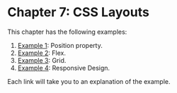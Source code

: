 # Chapter 7: CSS Layouts

This chapter has the following examples:
1. [Example 1](position.html): Position property.
2. [Example 2](flex.html): Flex.
3. [Example 3](grid.html): Grid.
4. [Example 4](responsive.html): Responsive Design.

Each link will take you to an explanation of the example.
